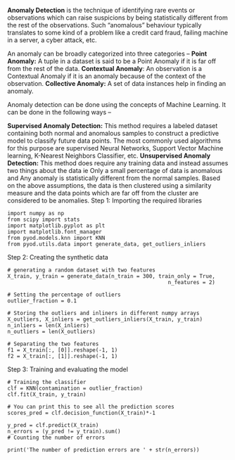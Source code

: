 **Anomaly Detection** is the technique of identifying rare events or observations which can raise suspicions by being statistically different from the rest of the observations. Such “anomalous” behaviour typically translates to some kind of a problem like a credit card fraud, failing machine in a server, a cyber attack, etc.

An anomaly can be broadly categorized into three categories – 
**Point Anomaly:** A tuple in a dataset is said to be a Point Anomaly if it is far off from the rest of the data.
**Contextual Anomaly**: An observation is a Contextual Anomaly if it is an anomaly because of the context of the observation.
**Collective Anomaly:** A set of data instances help in finding an anomaly.

Anomaly detection can be done using the concepts of Machine Learning. It can be done in the following ways –

**Supervised Anomaly Detection:** This method requires a labeled dataset containing both normal and anomalous samples to construct a predictive model to classify future data points. The most commonly used algorithms for this purpose are supervised Neural Networks, Support Vector Machine learning, K-Nearest Neighbors Classifier, etc.
**Unsupervised Anomaly Detection:** This method does require any training data and instead assumes two things about the data ie Only a small percentage of data is anomalous and Any anomaly is statistically different from the normal samples. Based on the above assumptions, the data is then clustered using a similarity measure and the data points which are far off from the cluster are considered to be anomalies.
Step 1: Importing the required libraries

```Python3
import numpy as np 
from scipy import stats 
import matplotlib.pyplot as plt 
import matplotlib.font_manager 
from pyod.models.knn import KNN  
from pyod.utils.data import generate_data, get_outliers_inliers
```
Step 2: Creating the synthetic data
 

```Python3
# generating a random dataset with two features 
X_train, y_train = generate_data(n_train = 300, train_only = True, 
                                                   n_features = 2) 
  
# Setting the percentage of outliers 
outlier_fraction = 0.1
  
# Storing the outliers and inliners in different numpy arrays 
X_outliers, X_inliers = get_outliers_inliers(X_train, y_train) 
n_inliers = len(X_inliers) 
n_outliers = len(X_outliers) 
  
# Separating the two features 
f1 = X_train[:, [0]].reshape(-1, 1) 
f2 = X_train[:, [1]].reshape(-1, 1)
```
Step 3: Training and evaluating the model
 

```Python3
# Training the classifier 
clf = KNN(contamination = outlier_fraction) 
clf.fit(X_train, y_train) 
  
# You can print this to see all the prediction scores 
scores_pred = clf.decision_function(X_train)*-1
  
y_pred = clf.predict(X_train) 
n_errors = (y_pred != y_train).sum() 
# Counting the number of errors 
  
print('The number of prediction errors are ' + str(n_errors)) 
```

